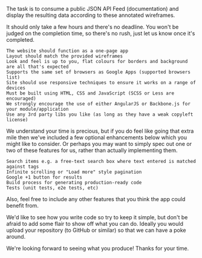 The task is to consume a public JSON API Feed (documentation) and display the resulting data according to these annotated wireframes.

It should only take a few hours and there's no deadline. You won't be judged on the completion time, so there's no rush, just let us know once it's completed.

    The website should function as a one-page app
    Layout should match the provided wireframes
    Look and feel is up to you, flat colours for borders and background are all that's expected
    Supports the same set of browsers as Google Apps (supported browsers list)
    Site should use responsive techniques to ensure it works on a range of devices
    Must be built using HTML, CSS and JavaScript (SCSS or Less are encouraged)
    We strongly encourage the use of either AngularJS or Backbone.js for your module/application
    Use any 3rd party libs you like (as long as they have a weak copyleft license)

We understand your time is precious, but if you do feel like going that extra mile then we've included a few optional enhancements below which you might like to consider. Or perhaps you may want to simply spec out one or two of these features for us, rather than actually implementing them.

    Search items e.g. a free-text search box where text entered is matched against tags
    Infinite scrolling or "Load more" style pagination
    Google +1 button for results
    Build process for generating production-ready code
    Tests (unit tests, e2e tests, etc)

Also, feel free to include any other features that you think the app could benefit from.

We'd like to see how you write code so try to keep it simple, but don't be afraid to add some flair to show off what you can do. Ideally you would upload your repository (to GitHub or similar) so that we can have a poke around.

We're looking forward to seeing what you produce! Thanks for your time.